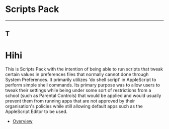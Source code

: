 # Scripts Pack
---
T
---

Hihi
=====

This is Scripts Pack with the intention of being able to run scripts that tweak certain values in preferences files that normally cannot done through System Preferences. It primarily utilizes 'do shell script' in AppleScript to perform simple shell commands. Its primary purpose was to allow users to tweak their settings while being under some sort of restrictions from a school (such as Parental Controls) that would be applied and would usually prevent them from running apps that are not approved by their organisation's policies while still allowing default apps such as the AppleScript Editor to be used.

- [Overview](Docs/Instructions.html)
